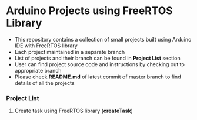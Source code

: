 # Arduino Projects using FreeRTOS Library
- This repository contains a collection of small projects built using Arduino IDE with FreeRTOS library
- Each project maintained in a separate branch
- List of projects and their branch can be found in **Project List** section
- User can find project source code and instructions by checking out to appropriate branch
- Please check **README.md** of latest commit of master branch to find details of all the projects

### Project List
1. Create task using FreeRTOS library (**createTask**)